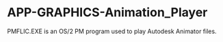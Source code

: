 APP-GRAPHICS-Animation_Player
=============================

PMFLIC.EXE is an OS/2 PM program used to play Autodesk Animator files.
